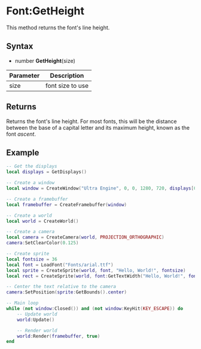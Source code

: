 # Font:GetHeight

This method returns the font's line height.

## Syntax

- number **GetHeight**(size)

| Parameter | Description |
|---|---|
| size | font size to use |

## Returns

Returns the font's line height. For most fonts, this will be the distance between the base of a capital letter and its maximum height, known as the font *ascent*.

## Example

```lua
-- Get the displays
local displays = GetDisplays()

-- Create a window
local window = CreateWindow("Ultra Engine", 0, 0, 1280, 720, displays[0], WINDOW_TITLEBAR + WINDOW_CENTER)

-- Create a framebuffer
local framebuffer = CreateFramebuffer(window)

-- Create a world
local world = CreateWorld()

-- Create a camera
local camera = CreateCamera(world, PROJECTION_ORTHOGRAPHIC)
camera:SetClearColor(0.125)

-- Create sprite
local fontsize = 36
local font = LoadFont("Fonts/arial.ttf")
local sprite = CreateSprite(world, font, "Hello, World!", fontsize)
local rect = CreateSprite(world, font:GetTextWidth("Hello, World!", fontsize), font:GetHeight(fontsize), true)

-- Center the text relative to the camera
camera:SetPosition(sprite:GetBounds().center)

-- Main loop
while (not window:Closed()) and (not window:KeyHit(KEY_ESCAPE)) do
    -- Update world
    world:Update()

    -- Render world
    world:Render(framebuffer, true)
end
```
